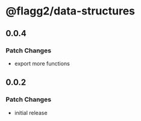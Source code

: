 # @flagg2/data-structures

## 0.0.4

### Patch Changes

-  export more functions

## 0.0.2

### Patch Changes

-  initial release
